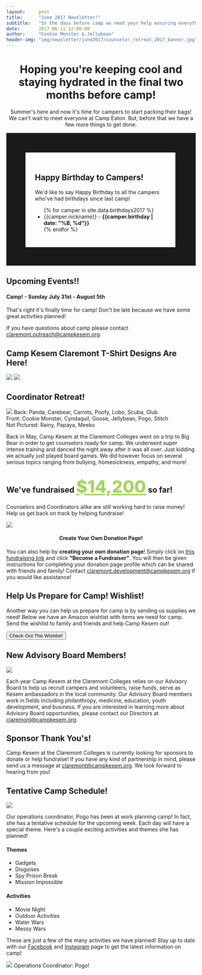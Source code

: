 ```yaml
---
layout:     post
title:      "June 2017 Newsletter!"
subtitle:   "In the days before camp we need your help ensuring everything is ready! Read the latest news!"
date:       2017-06-11 12:00:00
author:     "Cookie Monster & Jellybean"
header-img: "img/newsletter/june2017/counselor_retreat_2017_banner.jpg"
---
```

<style>
    .post-heading span {
        background-color: rgba(0,133,161, 0.4);
    }
    .intro-header .post-heading .meta {
        display: inline-block;
    }
    .space {
        margin-bottom: 15px;
    }
    .text-align {
        text-align: center;
    }
    .margins {
        margin-bottom: 25px;
    }
    .birthday-box {
        border-style: solid;
        border-width: 52px 54px 49px 51px;
        -moz-border-image: url(/img/newsletter/june2017/birthday-border-icons.png) 89 91 91 104 repeat;
        -webkit-border-image: url(/img/newsletter/june2017/birthday-border-icons.png) 89 91 91 104 repeat;
        -o-border-image: url(/img/newsletter/june2017/birthday-border-icons.png) 89 91 91 104 repeat;
        border-image: url(/img/newsletter/june2017/birthday-border-icons.png) 89 91 91 104 repeat;
        padding: 25px;
    }
    .space-box {

    }
    .birthdate {
        font-weight: 900;
    }
</style>
<h1 style="text-align: center;">Hoping you're keeping cool and staying hydrated in the final two months before camp!</h1>
<p style="text-align: center;">Summer's here and now it's time for campers to start packing their bags! We can't wait to meet everyone at Camp Eaton. But, before that we have a few more things to get done.</p>

<div class="birthday-box space">
    <h2 class="section-heading">Happy Birthday to Campers!</h2>
    <p>We'd like to say Happy Birthday to all the campers who've had birthdays since last camp!</p>
    <ul>
        {% for camper in site.data.birthdays2017 %}
        <li>{{camper.nickname}} - <strong>{{camper.birthday | date: "%B, %d"}}</strong></li>
        {% endfor %}
    </ul>
</div>


<!-- TODO: COUNTDOWN TIMER -->
<div class="green-box space">
    <h2 class="section-heading">Upcoming Events!!</h2>
    <div class="row">
        <div class="col-md-10 col-md-offset-1">
            <h4>Camp! - Sunday July 31st - August 5th</h4>
            <p>That's right it's finally time for camp! Don't be late because we have some great activities planned!</p>
            <!-- Picture of Camp Eaton -->
            <p>If you have questions about camp please contact <a href="mailto:claremont.outreach@campkesem.org">claremont.outreach@campkesem.org</a>.</p>
        </div>
    </div>
</div>

<div class="blue-box">
    <h2 class="section-heading">Camp Kesem Claremont T-Shirt Designs Are Here!</h2>
    <p></p>
    <div class="center">
        <img src="/img/newsletter/june2017/camp-design.jpg"/>
        <img src="/img/newsletter/june2017/shirt-example-design.jpg"/>
    </div>
</div>

<div class="margin-b-20">
    <h2 class="section-heading">Coordinator Retreat!</h2>
    <img src="/img/newsletter/june2017/counselor_retreat_2017.jpg">
    <span class="caption text-muted">Back: Panda, Carebear, Carrots, Poofy, Lobo, Scuba, Glub <br> Front: Cookie Monster, Cyndaquil, Goose, Jellybean, Pogo, Stitch <br> Not Pictured: Rainy, Papaya, Meeko</span>
    <p>Back in May, Camp Kesem at the Claremont Colleges went on a trip to Big Bear in order to get counselors ready for camp. We underwent super intense training and danced the night away after it was all over. Just kidding we actually just played board games. We did however focus on several serious topics ranging from bullying, homesickness, empathy, and more!</p>
</div>

<!-- TODO: Include Kid Friendly Section Here -->

<div class="row margins">
    <div class="col-md-8 col-md-offset-2 left-margin blue-box">
        <h2 class="section-heading">We've fundraised <span style="font-weight: 800; color: #a4d55d; font-size: 45px; text-decoration: underline;">$14,200</span> so far!</h2>
        <p>Counselors and Coordinators alike are still working hard to raise money! Help us get back on track by helping fundraise!</p>
        <img src="/img/newsletter/spring2017/thermometer3.gif">
        <div class="text-align"><h4 class="section-heading-h4">Create Your Own Donation Page!</h4></div>
        <p>You can also help by <strong>creating your own donation page</strong>!
        Simply click on <a href="https://donate.kesem.org/events/friends-camp-kesem-at-claremont-colleges-fy-2017/e93166">this fundraising link</a> and click <strong>"Become a Fundraiser"</strong>. You will then be given instructions for completing your donation page profile which can be shared with friends and family! Contact <a href="mailto:claremont.development@campkesem.org">claremont.development@campkesem.org</a> if you would like assistance!
        </p>
    </div>
</div>

<div>
    <h2>Help Us Prepare for Camp! Wishlist!</h2>
    <div class="row">
    <p>Another way you can help us prepare for camp is by sending us supplies we need! Below we have an Amazon wishlist with items we need for camp. Send the wishlist to family and friends and help Camp Kesem out!</p>
    <a target="_blank" href="https://www.amazon.com/hz/wishlist/ls/14CNDK8VFF7DY"><button class="blue-btn btn btn-primary">Check Out The Wishlist!</button></a>
    </div>
</div>

<div class="col-md-12 green-box margins">
    <h2 class="section-heading">New Advisory Board Members!</h2>
    <div class="row">
        <div class="col-md-8 col-md-offset-2">
                <img src="/img/newsletter/november2016/comet-advisory-board.jpg">
        </div>
    </div>
    <p> Each year Camp Kesem at the Claremont Colleges relies on our Advisory Board to help us recruit campers and volunteers, raise funds, serve as Kesem ambassadors in the local community. Our Advisory Board members work in fields including philanthropy, medicine, education, youth development, and business. If you are interested in learning more about Advisory Board opportunities, please contact our Directors at <a href="claremont@campkesem.org">claremont@campkesem.org</a>.</p>
</div>

<h2 class="section-heading">Sponsor Thank You's!</h2>
<!-- TODO: JPL / Specialized -->
<p>Camp Kesem at the Claremont Colleges is currently looking for sponsors to donate or help fundraise! If you have any kind of partnership in mind, please send us a message at <a href="mailto:claremont@campkesem.org">claremont@campkesem.org</a>. We look forward to hearing from you!</p>
<div class="green-box">
    <h2 class="section-heading">Tentative Camp Schedule!</h2>
    <img src="/img/newsletter/november2016/campeaton.jpg">
    <p>Our operations coordinator, Pogo has been at work planning camp! In fact, she has a tentative schedule for the upcoming week. Each day will have a special theme. Here's a couple exciting activities and themes she has planned!</p>
    <div class="row">
        <div class="col-md-6">
            <h4>Themes</h4>
            <ul>
                <li>Gadgets</li>
                <li>Disguises</li>
                <li>Spy Prison Break</li>
                <li>Mission Impossible</li>
            </ul>
            <h4>Activities</h4>
            <ul>
                <li>Movie Night</li>
                <li>Outdoor Activities</li>
                <li>Water Wars</li>
                <li>Messy Wars</li>
            </ul>
            <p>These are just a few of the many activities we have planned! Stay up to date with our <a href="https://www.facebook.com/campkesemclaremont">Facebook</a> and <a href="https://www.instagram.com/campkesemclaremont/">Instagram</a> page to get the latest information on camp!</p>
        </div>
        <div class="col-md-6">
            <img src="/img/newsletter/spring2017/pogo.jpg">
            <span class="caption text-muted">Operations Coordinator: Pogo!</span>
        </div>
    </div>
</div>